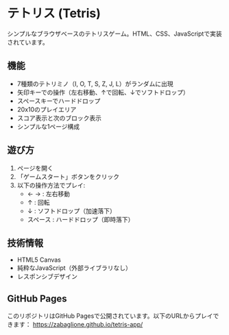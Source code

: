 # テトリス (Tetris)

シンプルなブラウザベースのテトリスゲーム。HTML、CSS、JavaScriptで実装されています。

## 機能

- 7種類のテトリミノ（I, O, T, S, Z, J, L）がランダムに出現
- 矢印キーでの操作（左右移動、↑で回転、↓でソフトドロップ）
- スペースキーでハードドロップ
- 20x10のプレイエリア
- スコア表示と次のブロック表示
- シンプルな1ページ構成

## 遊び方

1. ページを開く
2. 「ゲームスタート」ボタンをクリック
3. 以下の操作方法でプレイ:
   - ← → : 左右移動
   - ↑ : 回転
   - ↓ : ソフトドロップ（加速落下）
   - スペース : ハードドロップ（即時落下）

## 技術情報

- HTML5 Canvas
- 純粋なJavaScript（外部ライブラリなし）
- レスポンシブデザイン

## GitHub Pages

このリポジトリはGitHub Pagesで公開されています。以下のURLからプレイできます：
https://zabaglione.github.io/tetris-app/
